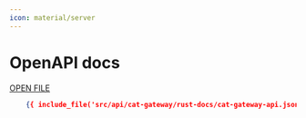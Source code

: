 ```yaml
---
icon: material/server
---
```


# OpenAPI docs

[OPEN FILE](./rust-docs/cat-gateway-api.json)

```JSON
    {{ include_file('src/api/cat-gateway/rust-docs/cat-gateway-api.json') }}
```
